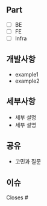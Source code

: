 ## Part

- [ ] BE
- [ ] FE
- [ ] Infra

## 개발사항

- example1
- example2

## 세부사항

- 세부 설명
- 세부 설명

## 공유

- 고민과 질문

## 이슈

Closes #
